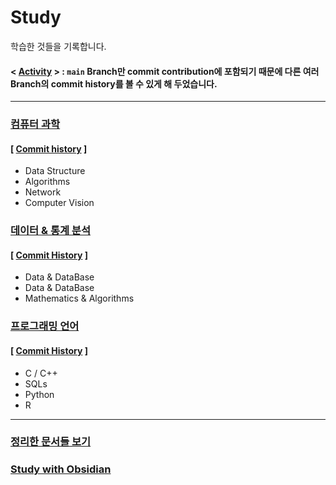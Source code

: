 # Study 
학습한 것들을 기록합니다. 

#### < [Activity](https://github.com/CharmStrange/Study/activity) > : `main` Branch만 commit contribution에 포함되기 때문에 다른 여러 Branch의 commit history를 볼 수 있게 해 두었습니다. 
---
### [**컴퓨터 과학**](https://github.com/CharmStrange/Study/tree/%EC%BB%B4%ED%93%A8%ED%84%B0_%EA%B3%BC%ED%95%99)

#### [ [Commit history](https://github.com/CharmStrange/Study/commits/%EC%BB%B4%ED%93%A8%ED%84%B0_%EA%B3%BC%ED%95%99) ]

- Data Structure
- Algorithms
- Network
- Computer Vision
### [**데이터 & 통계 분석**](https://github.com/CharmStrange/Study/tree/%EC%9D%B8%EA%B3%B5%EC%A7%80%EB%8A%A5)

#### [ [Commit History](https://github.com/CharmStrange/Study/commits/%EC%9D%B8%EA%B3%B5%EC%A7%80%EB%8A%A5) ]

- Data & DataBase
- Data & DataBase
- Mathematics & Algorithms
<!--
### [**서비스 & 서버**](https://github.com/CharmStrange/Study/tree/%EC%84%9C%EB%B9%84%EC%8A%A4_%EC%84%9C%EB%B2%84)

#### [ [Commit History](https://github.com/CharmStrange/Study/commits/%EC%84%9C%EB%B9%84%EC%8A%A4_%EC%84%9C%EB%B2%84) ]

- Back-End
- ...
- ...

-->
### [**프로그래밍 언어**](https://github.com/CharmStrange/Study/tree/%ED%94%84%EB%A1%9C%EA%B7%B8%EB%9E%98%EB%B0%8D_%EC%96%B8%EC%96%B4)

#### [ [Commit History](https://github.com/CharmStrange/Study/commits/%ED%94%84%EB%A1%9C%EA%B7%B8%EB%9E%98%EB%B0%8D_%EC%96%B8%EC%96%B4) ]

- C / C++
- SQLs
- Python
- R
- - -

### [정리한 문서들 보기](https://github.com/CharmStrange/Study/issues)

### [Study with Obsidian](https://github.com/CharmStrange/Obsidian)
